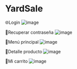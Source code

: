 # YardSale

🌐Login
![image](https://user-images.githubusercontent.com/48034536/212688520-a516d737-d43d-4f1e-bb5e-ac214da4c846.png)

🔐Recuperar contraseña
![image](https://user-images.githubusercontent.com/48034536/212688590-ecc9ae8c-fdb9-4b76-83f9-4a3c282c46f9.png)

📃Menú principal
![image](https://user-images.githubusercontent.com/48034536/212688667-df3f1ccb-648f-4339-9d43-3b51898ce58f.png)

💸Detalle producto
![image](https://user-images.githubusercontent.com/48034536/212688730-8ec0bcb4-1f91-4a91-9466-833934162b68.png)

🛒Mi carrito
![image](https://user-images.githubusercontent.com/48034536/212688770-c35a31a7-21ce-4b0f-96b2-6f6d715eacac.png)

